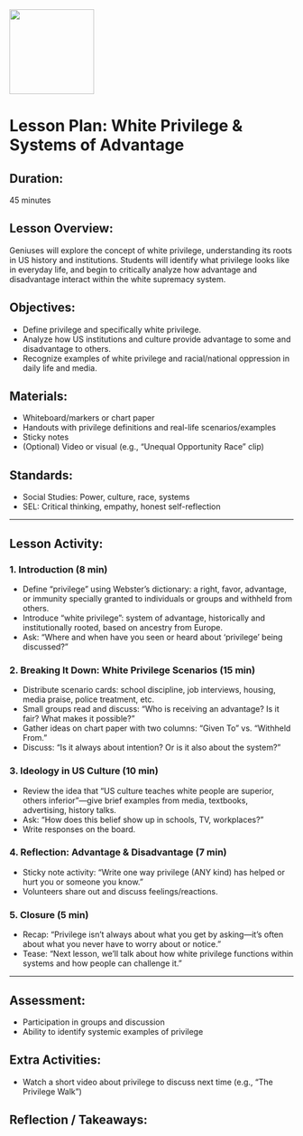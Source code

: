 <img src="https://github.com/Hgp-GeniusLabs/Curriculum/blob/10734f2c827128dde773ea4f266d154d46977866/Org-Wide/Assets/hgp_logo_original.png" width="150"/>

# Lesson Plan: White Privilege & Systems of Advantage 

## **Duration:**
45 minutes

## **Lesson Overview:**
Geniuses will explore the concept of white privilege, understanding its roots in US history and institutions. Students will identify what privilege looks like in everyday life, and begin to critically analyze how advantage and disadvantage interact within the white supremacy system.

## **Objectives:**
- Define privilege and specifically white privilege.
- Analyze how US institutions and culture provide advantage to some and disadvantage to others.
- Recognize examples of white privilege and racial/national oppression in daily life and media.

## **Materials:**
- Whiteboard/markers or chart paper
- Handouts with privilege definitions and real-life scenarios/examples
- Sticky notes
- (Optional) Video or visual (e.g., “Unequal Opportunity Race” clip)

## **Standards:**
- Social Studies: Power, culture, race, systems
- SEL: Critical thinking, empathy, honest self-reflection

---

## **Lesson Activity:**

### 1. Introduction (8 min)
- Define “privilege” using Webster’s dictionary: a right, favor, advantage, or immunity specially granted to individuals or groups and withheld from others.
- Introduce “white privilege”: system of advantage, historically and institutionally rooted, based on ancestry from Europe.
- Ask: “Where and when have you seen or heard about ‘privilege’ being discussed?”

### 2. Breaking It Down: White Privilege Scenarios (15 min)
- Distribute scenario cards: school discipline, job interviews, housing, media praise, police treatment, etc.
- Small groups read and discuss: “Who is receiving an advantage? Is it fair? What makes it possible?”
- Gather ideas on chart paper with two columns: “Given To” vs. “Withheld From.”
- Discuss: “Is it always about intention? Or is it also about the system?”

### 3. Ideology in US Culture (10 min)
- Review the idea that “US culture teaches white people are superior, others inferior”—give brief examples from media, textbooks, advertising, history talks.
- Ask: “How does this belief show up in schools, TV, workplaces?”
- Write responses on the board.

### 4. Reflection: Advantage & Disadvantage (7 min)
- Sticky note activity: “Write one way privilege (ANY kind) has helped or hurt you or someone you know.”
- Volunteers share out and discuss feelings/reactions.

### 5. Closure (5 min)
- Recap: “Privilege isn’t always about what you get by asking—it’s often about what you never have to worry about or notice.”
- Tease: “Next lesson, we’ll talk about how white privilege functions within systems and how people can challenge it.”

---

## **Assessment:**
- Participation in groups and discussion
- Ability to identify systemic examples of privilege

## **Extra Activities:**
- Watch a short video about privilege to discuss next time (e.g., “The Privilege Walk”)

## **Reflection / Takeaways:**
